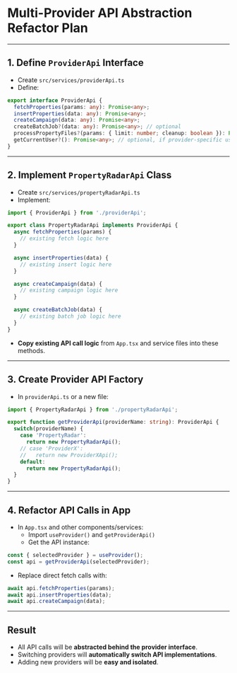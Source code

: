 # Multi-Provider API Abstraction Refactor Plan

---

## 1. Define `ProviderApi` Interface

- Create `src/services/providerApi.ts`
- Define:

```typescript
export interface ProviderApi {
  fetchProperties(params: any): Promise<any>;
  insertProperties(data: any): Promise<any>;
  createCampaign(data: any): Promise<any>;
  createBatchJob?(data: any): Promise<any>; // optional
  processPropertyFiles?(params: { limit: number; cleanup: boolean }): Promise<any>;
  getCurrentUser?(): Promise<any>; // optional, if provider-specific user info needed
}
```

---

## 2. Implement `PropertyRadarApi` Class

- Create `src/services/propertyRadarApi.ts`
- Implement:

```typescript
import { ProviderApi } from './providerApi';

export class PropertyRadarApi implements ProviderApi {
  async fetchProperties(params) {
    // existing fetch logic here
  }

  async insertProperties(data) {
    // existing insert logic here
  }

  async createCampaign(data) {
    // existing campaign logic here
  }

  async createBatchJob(data) {
    // existing batch job logic here
  }
}
```

- **Copy existing API call logic** from `App.tsx` and service files into these methods.

---

## 3. Create Provider API Factory

- In `providerApi.ts` or a new file:

```typescript
import { PropertyRadarApi } from './propertyRadarApi';

export function getProviderApi(providerName: string): ProviderApi {
  switch(providerName) {
    case 'PropertyRadar':
      return new PropertyRadarApi();
    // case 'ProviderX':
    //   return new ProviderXApi();
    default:
      return new PropertyRadarApi();
  }
}
```

---

## 4. Refactor API Calls in App

- In `App.tsx` and other components/services:
  - Import `useProvider()` and `getProviderApi()`
  - Get the API instance:

```typescript
const { selectedProvider } = useProvider();
const api = getProviderApi(selectedProvider);
```

- Replace direct fetch calls with:

```typescript
await api.fetchProperties(params);
await api.insertProperties(data);
await api.createCampaign(data);
```

---

## Result

- All API calls will be **abstracted behind the provider interface**.
- Switching providers will **automatically switch API implementations**.
- Adding new providers will be **easy and isolated**.
